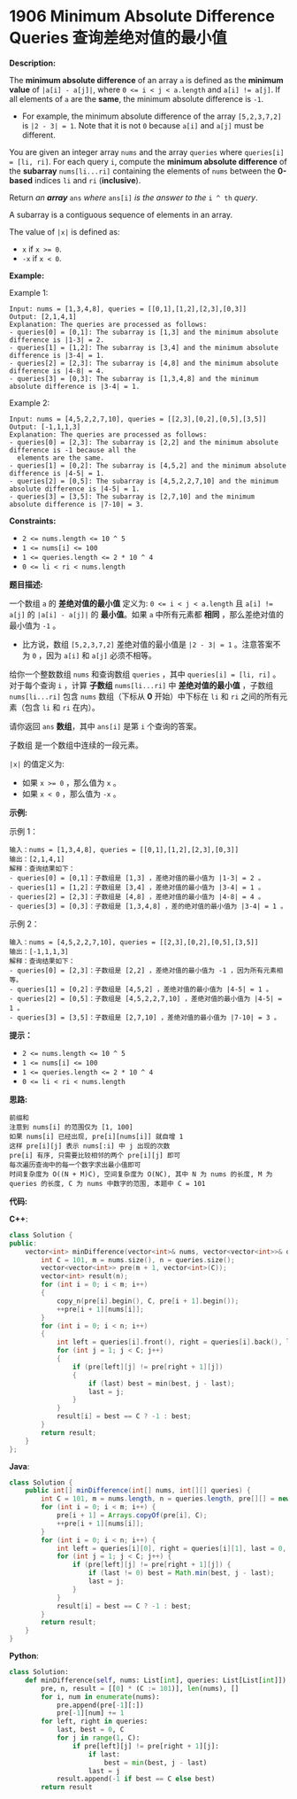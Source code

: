 # 1906 Minimum Absolute Difference Queries 查询差绝对值的最小值

__Description:__

The __minimum absolute difference__ of an array `a` is defined as the __minimum value__ of `|a[i] - a[j]|`, where `0 <= i < j < a.length` and `a[i] != a[j]`. If all elements of `a` are the __same__, the minimum absolute difference is `-1`.

- For example, the minimum absolute difference of the array `[5,2,3,7,2]` is `|2 - 3| = 1`. Note that it is not `0` because `a[i]` and `a[j]` must be different.

You are given an integer array `nums` and the array `queries` where `queries[i] = [li, ri]`. For each query `i`, compute the __minimum absolute difference__ of the __subarray__ `nums[li...ri]` containing the elements of `nums` between the __0-based__ indices `li` and `ri` (__inclusive__).

Return _an __array___ `ans` _where_ `ans[i]` _is the answer to the_ `i ^ th` _query_.

A subarray is a contiguous sequence of elements in an array.

The value of `|x|` is defined as:

- `x` if `x >= 0`.
- `-x` if `x < 0`.

__Example:__

Example 1:

```text
Input: nums = [1,3,4,8], queries = [[0,1],[1,2],[2,3],[0,3]]
Output: [2,1,4,1]
Explanation: The queries are processed as follows:
- queries[0] = [0,1]: The subarray is [1,3] and the minimum absolute difference is |1-3| = 2.
- queries[1] = [1,2]: The subarray is [3,4] and the minimum absolute difference is |3-4| = 1.
- queries[2] = [2,3]: The subarray is [4,8] and the minimum absolute difference is |4-8| = 4.
- queries[3] = [0,3]: The subarray is [1,3,4,8] and the minimum absolute difference is |3-4| = 1.
```

Example 2:

```text
Input: nums = [4,5,2,2,7,10], queries = [[2,3],[0,2],[0,5],[3,5]]
Output: [-1,1,1,3]
Explanation: The queries are processed as follows:
- queries[0] = [2,3]: The subarray is [2,2] and the minimum absolute difference is -1 because all the
  elements are the same.
- queries[1] = [0,2]: The subarray is [4,5,2] and the minimum absolute difference is |4-5| = 1.
- queries[2] = [0,5]: The subarray is [4,5,2,2,7,10] and the minimum absolute difference is |4-5| = 1.
- queries[3] = [3,5]: The subarray is [2,7,10] and the minimum absolute difference is |7-10| = 3.
```

__Constraints:__

- `2 <= nums.length <= 10 ^ 5`
- `1 <= nums[i] <= 100`
- `1 <= queries.length <= 2 * 10 ^ 4`
- `0 <= li < ri < nums.length`

__题目描述:__

一个数组 `a` 的 __差绝对值的最小值__ 定义为: `0 <= i < j < a.length` 且 `a[i] != a[j]` 的 `|a[i] - a[j]|` 的 __最小值__。如果 `a` 中所有元素都 __相同__ ，那么差绝对值的最小值为 `-1` 。

- 比方说，数组 `[5,2,3,7,2]` 差绝对值的最小值是 `|2 - 3| = 1` 。注意答案不为 `0` ，因为 `a[i]` 和 `a[j]` 必须不相等。

给你一个整数数组 `nums` 和查询数组 `queries` ，其中 `queries[i] = [li, ri]` 。对于每个查询 `i` ，计算 __子数组__ `nums[li...ri]` 中 __差绝对值的最小值__ ，子数组 `nums[li...ri]` 包含 `nums` 数组（下标从 __0__ 开始）中下标在 `li` 和 `ri` 之间的所有元素（包含 `li` 和 `ri` 在内）。

请你返回 `ans` __数组__，其中 `ans[i]` 是第 `i` 个查询的答案。

子数组 是一个数组中连续的一段元素。

`|x|` 的值定义为:

- 如果 `x >= 0` ，那么值为 `x` 。
- 如果 `x < 0` ，那么值为 `-x` 。

__示例:__

示例 1：

```text
输入：nums = [1,3,4,8], queries = [[0,1],[1,2],[2,3],[0,3]]
输出：[2,1,4,1]
解释：查询结果如下：
- queries[0] = [0,1]：子数组是 [1,3] ，差绝对值的最小值为 |1-3| = 2 。
- queries[1] = [1,2]：子数组是 [3,4] ，差绝对值的最小值为 |3-4| = 1 。
- queries[2] = [2,3]：子数组是 [4,8] ，差绝对值的最小值为 |4-8| = 4 。
- queries[3] = [0,3]：子数组是 [1,3,4,8] ，差的绝对值的最小值为 |3-4| = 1 。
```

示例 2：

```text
输入：nums = [4,5,2,2,7,10], queries = [[2,3],[0,2],[0,5],[3,5]]
输出：[-1,1,1,3]
解释：查询结果如下：
- queries[0] = [2,3]：子数组是 [2,2] ，差绝对值的最小值为 -1 ，因为所有元素相等。
- queries[1] = [0,2]：子数组是 [4,5,2] ，差绝对值的最小值为 |4-5| = 1 。
- queries[2] = [0,5]：子数组是 [4,5,2,2,7,10] ，差绝对值的最小值为 |4-5| = 1 。
- queries[3] = [3,5]：子数组是 [2,7,10] ，差绝对值的最小值为 |7-10| = 3 。
```

__提示：__

- `2 <= nums.length <= 10 ^ 5`
- `1 <= nums[i] <= 100`
- `1 <= queries.length <= 2 * 10 ^ 4`
- `0 <= li < ri < nums.length`

__思路:__

```text
前缀和
注意到 nums[i] 的范围仅为 [1, 100]
如果 nums[i] 已经出现, pre[i][nums[i]] 就自增 1
这样 pre[i][j] 表示 nums[:i] 中 j 出现的次数
pre[i] 有序, 只需要比较相邻的两个 pre[i][j] 即可
每次遍历查询中的每一个数字求出最小值即可
时间复杂度为 O((N + M)C), 空间复杂度为 O(NC), 其中 N 为 nums 的长度, M 为 queries 的长度, C 为 nums 中数字的范围, 本题中 C = 101
```

__代码:__

__C++__:

```C++
class Solution {
public:
    vector<int> minDifference(vector<int>& nums, vector<vector<int>>& queries) {
        int C = 101, m = nums.size(), n = queries.size();
        vector<vector<int>> pre(m + 1, vector<int>(C));
        vector<int> result(n);
        for (int i = 0; i < m; i++) 
        {
            copy_n(pre[i].begin(), C, pre[i + 1].begin());
            ++pre[i + 1][nums[i]];
        }
        for (int i = 0; i < n; i++) 
        {
            int left = queries[i].front(), right = queries[i].back(), last = 0, best = C;
            for (int j = 1; j < C; j++) 
            {
                if (pre[left][j] != pre[right + 1][j]) 
                {
                    if (last) best = min(best, j - last);
                    last = j;
                }
            }
            result[i] = best == C ? -1 : best;
        }
        return result;
    }
};
```

__Java__:

```Java
class Solution {
    public int[] minDifference(int[] nums, int[][] queries) {
        int C = 101, m = nums.length, n = queries.length, pre[][] = new int[m + 1][C], result[] = new int[n];
        for (int i = 0; i < m; i++) {
            pre[i + 1] = Arrays.copyOf(pre[i], C);
            ++pre[i + 1][nums[i]];
        }
        for (int i = 0; i < n; i++) {
            int left = queries[i][0], right = queries[i][1], last = 0, best = C;
            for (int j = 1; j < C; j++) {
                if (pre[left][j] != pre[right + 1][j]) {
                    if (last != 0) best = Math.min(best, j - last);
                    last = j;
                }
            }
            result[i] = best == C ? -1 : best;
        }
        return result;
    }
}
```

__Python__:

```Python
class Solution:
    def minDifference(self, nums: List[int], queries: List[List[int]]) -> List[int]:
        pre, n, result = [[0] * (C := 101)], len(nums), []
        for i, num in enumerate(nums):
            pre.append(pre[-1][:])
            pre[-1][num] += 1
        for left, right in queries:
            last, best = 0, C
            for j in range(1, C):
                if pre[left][j] != pre[right + 1][j]:
                    if last:
                        best = min(best, j - last)
                    last = j
            result.append(-1 if best == C else best)
        return result
```
